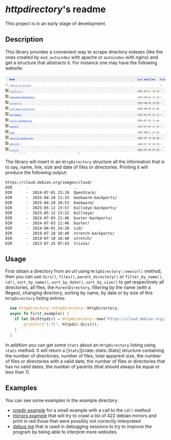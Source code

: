 # *httpdirectory*'s readme

This project is in an early stage of development.

## Description

This library provides a convenient way to scrape directory indexes
(like the ones created by `mod_autoindex` with apache or `autoindex`
with nginx) and get a structure that abstracts it. For instance one
may have the following website:

![Directory of cloud.debian.org/images/cloud/ website](cloud_debian.png)

The library will insert in an `HttpDirectory` structure all the
information that is to say, name, link, size and date of files
or directories. Printing it will produce the following output:

```text
https://cloud.debian.org/images/cloud/
DIR      -                    ..
DIR      -  2024-07-01 23:19  OpenStack/
DIR      -  2025-04-28 21:33  bookworm-backports/
DIR      -  2025-04-28 20:53  bookworm/
DIR      -  2025-05-12 23:57  bullseye-backports/
DIR      -  2025-05-12 23:22  bullseye/
DIR      -  2024-07-03 21:46  buster-backports/
DIR      -  2024-07-03 21:46  buster/
DIR      -  2024-04-01 14:20  sid/
DIR      -  2019-07-18 10:40  stretch-backports/
DIR      -  2019-07-18 10:40  stretch/
DIR      -  2023-07-25 07:43  trixie/
```

## Usage

First obtain a directory from an url using `HttpDirectory::new(url)`
method, then you can use `dirs()`, `files()`, `parent_directory()` or
`filter_by_name()`, `cd()`, `sort_by_name()`, `sort_by_date()`,
`sort_by_size()` to get respectively all directories, all files, the
`ParentDirectory`, filtering by the name (with a Regex), changing
directory, sorting by name, by date or by size of this `HttpDirectory`
listing entries:

```rust
  use httpdirectory::httpdirectory::HttpDirectory;
  async fn first_example() {
    if let Ok(httpdir) = HttpDirectory::new("https://cloud.debian.org/images/cloud/").await {
        println!("{:?}", httpdir.dirs());
    }
  }
```

In addition you can get some `Stats` about an `HttpDirectory` listing
using `stats` method. It will return a [`Stats`][crate::stats::Stats] structure containing
the number of directories, number of files, total apparent size, the
number of files or directories with a valid date, the number of files
or directories that has no valid dates, the number of parents (that
should always be equal or less than 1)

## Examples

You can see some examples in the example directory:
- [onedir example](https://github.com/dupgit/httpdirectory/tree/master/examples/onedir.rs) for a small example with a
  call to the `cd()` method
- [mirrors example](https://github.com/dupgit/httpdirectory/tree/master/examples/mirrors.rs) that will try to crawl a
  list of 422 debian mirrors and print in red those that were
  possibly not correctly interpreted
- [debug me](https://github.com/dupgit/httpdirectory/tree/master/examples/debug_me.rs) that is used in debugging
  sessions to try to improve the program by being able to interpret
  more websites
